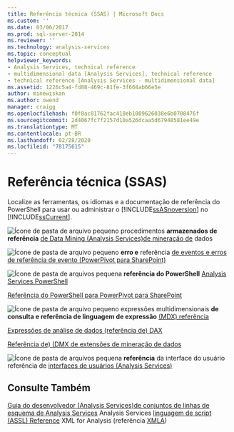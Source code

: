 ```yaml
---
title: Referência técnica (SSAS) | Microsoft Docs
ms.custom: ''
ms.date: 03/06/2017
ms.prod: sql-server-2014
ms.reviewer: ''
ms.technology: analysis-services
ms.topic: conceptual
helpviewer_keywords:
- Analysis Services, technical reference
- multidimensional data [Analysis Services], technical reference
- technical reference [Analysis Services - multidimensional data]
ms.assetid: 1226c5a4-fd88-469c-81fe-3f664ab66e5e
author: minewiskan
ms.author: owend
manager: craigg
ms.openlocfilehash: f0f8ac81762fac418eb1009626038e6b0708476f
ms.sourcegitcommit: 2d4067fc7f2157d10a526dcaa5d67948581ee49e
ms.translationtype: MT
ms.contentlocale: pt-BR
ms.lasthandoff: 02/28/2020
ms.locfileid: "78175615"
---
```

# <a name="technical-reference-ssas"></a>Referência técnica (SSAS)
  Localize as ferramentas, os idiomas e a documentação de referência do PowerShell para usar ou administrar o [!INCLUDE[ssASnoversion](../../includes/ssasnoversion-md.md)] no [!INCLUDE[ssCurrent](../../includes/sscurrent-md.md)].

 ![Ícone de pasta de arquivo pequeno](../../integration-services/media/filefolder-small.gif "Pequeno ícone de pasta de arquivos") procedimentos **armazenados de referência** [de Data Mining &#40;Analysis Services&#41;de mineração de](/sql/analysis-services/data-mining/data-mining-stored-procedures-analysis-services-data-mining) dados

 ![Ícone de pasta de arquivo pequeno](../../integration-services/media/filefolder-small.gif "Pequeno ícone de pasta de arquivos") **erro e** referência [de eventos e erros de referência de evento &#40;PowerPivot para SharePoint&#41;](../power-pivot-sharepoint/errors-and-events-reference-power-pivot-for-sharepoint.md)

 ![Ícone de pasta de arquivos pequena](../../integration-services/media/filefolder-small.gif "Pequeno ícone de pasta de arquivos") **referência do PowerShell** [Analysis Services PowerShell](../analysis-services-powershell.md)

 [Referência do PowerShell para PowerPivot para SharePoint](/sql/analysis-services/powershell/powershell-reference-for-power-pivot-for-sharepoint)

 ![Ícone de pasta de arquivo pequeno](../../integration-services/media/filefolder-small.gif "Pequeno ícone de pasta de arquivos") expressões multidimensionais **de consulta e referência de linguagem de expressão** [&#40;MDX&#41; referência](/sql/mdx/multidimensional-expressions-mdx-reference)

 [Expressões de análise de dados &#40;referência de&#41; DAX](/dax/data-analysis-expressions-dax-reference)

 [Referência de&#41; &#40;DMX de extensões de mineração de dados](/sql/dmx/data-mining-extensions-dmx-reference)

 ![Ícone de pasta de arquivos pequena](../../integration-services/media/filefolder-small.gif "Pequeno ícone de pasta de arquivos") **referência** da interface do usuário referência de [interfaces de usuários &#40;Analysis Services&#41;](../user-interface-reference-analysis-services.md)

## <a name="see-also"></a>Consulte Também
 [Guia do desenvolvedor &#40;Analysis Services&#41;de conjuntos de linhas de](../analysis-services-developer-documentation.md) [esquema de Analysis Services](https://docs.microsoft.com/bi-reference/schema-rowsets/analysis-services-schema-rowsets) Analysis Services [linguagem de script &#40;ASSL&#41; Reference](https://docs.microsoft.com/bi-reference/assl/analysis-services-scripting-language-assl-for-xmla) XML for Analysis &#40;referência [XMLA](https://docs.microsoft.com/bi-reference/xmla/xml-for-analysis-xmla-reference)&#41;


